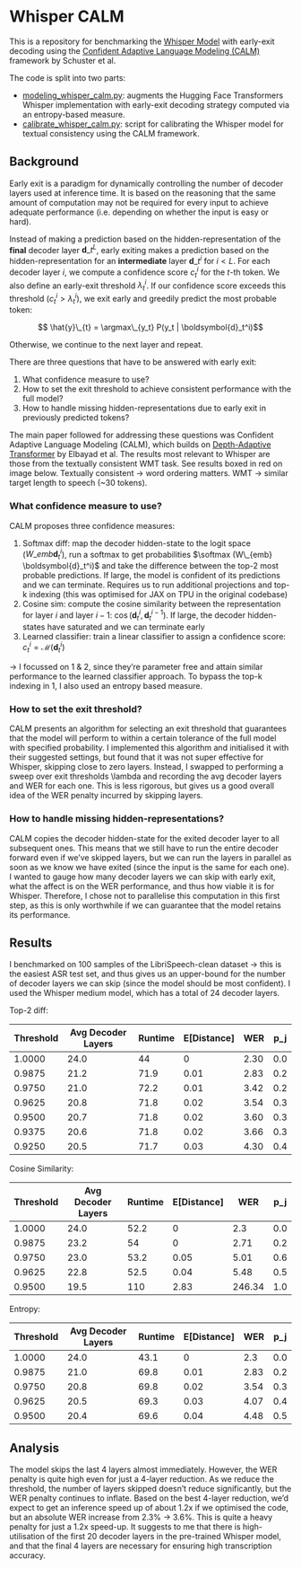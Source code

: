# Whisper CALM

This is a repository for benchmarking the [Whisper Model](https://arxiv.org/abs/2212.04356) with early-exit decoding 
using the [Confident Adaptive Language Modeling (CALM)](https://arxiv.org/abs/2207.07061) framework by Schuster et al.

The code is split into two parts:
* [modeling_whisper_calm.py](modeling_whisper_calm.py): augments the Hugging Face Transformers Whisper implementation with early-exit decoding strategy computed via an entropy-based measure.
* [calibrate_whisper_calm.py](calibrate_whisper_calm.py): script for calibrating the Whisper model for textual consistency using the CALM framework.


## Background

Early exit is a paradigm for dynamically controlling the number of decoder layers used at inference time. It is based on the reasoning that the same amount of computation may not be required for every input to achieve adequate performance (i.e. depending on whether the input is easy or hard).

Instead of making a prediction based on the hidden-representation of the **final** decoder layer $\boldsymbol{d}\_{t}^{L}$, early exiting makes a prediction based on the hidden-representation for an **intermediate** layer $\boldsymbol{d}\_{t}^{i}$ for $i < L$. For each decoder layer $i$, we compute a confidence score $c_t^i$ for the $t$-th token. We also define an early-exit threshold $\lambda_t^i$. If our confidence score exceeds this threshold ($c_t^i > \lambda_t^i$), we exit early and greedily predict the most probable token:

$$ \hat{y}\_{t} = \argmax\_{y_t} P(y_t | \boldsymbol{d}_t^i)$$

Otherwise, we continue to the next layer and repeat.

There are three questions that have to be answered with early exit:
1. What confidence measure to use?
2. How to set the exit threshold to achieve consistent performance with the full model?
3. How to handle missing hidden-representations due to early exit in previously predicted tokens?

The main paper followed for addressing these questions was Confident Adaptive Language Modeling (CALM), which builds on [Depth-Adaptive Transformer](https://arxiv.org/abs/1910.10073) by Elbayad et al. The results most relevant to Whisper are those from the textually consistent WMT task. See results boxed in red on image below. Textually consistent -> word ordering matters. WMT -> similar target length to speech (~30 tokens).

### What confidence measure to use?
CALM proposes three confidence measures:
1. Softmax diff: map the decoder hidden-state to the logit space ($W\_{emb} \boldsymbol{d}_t^i$), run a softmax to get probabilities $\softmax (W\_{emb} \boldsymbol{d}_t^i)$ and take the difference between the top-2 most probable predictions. If large, the model is confident of its predictions and we can terminate. Requires us to run additional projections and top-k indexing (this was optimised for JAX on TPU in the original codebase)
2. Cosine sim: compute the cosine similarity between the representation for layer $i$ and layer $i-1$: $\cos (\boldsymbol{d}_t^i, \boldsymbol{d}_t^{i-1})$. If large, the decoder hidden-states have saturated and we can terminate early
3. Learned classifier: train a linear classifier to assign a confidence score: $c_t^i = \mathcal{M}(\boldsymbol{d}_t^i)$

-> I focussed on 1 & 2, since they’re parameter free and attain similar performance to the learned classifier approach. To bypass the top-k indexing in 1, I also used an entropy based measure.

### How to set the exit threshold?
CALM presents an algorithm for selecting an exit threshold that guarantees that the model will perform to within a certain tolerance of the full model with specified probability. I implemented this algorithm and initialised it with their suggested settings, but found that it was not super effective for Whisper, skipping close to zero layers. Instead, I swapped to performing a sweep over exit thresholds \lambda and recording the avg decoder layers and WER for each one. This is less rigorous, but gives us a good overall idea of the WER penalty incurred by skipping layers.

### How to handle missing hidden-representations?
CALM copies the decoder hidden-state for the exited decoder layer to all subsequent ones. This means that we still have to run the entire decoder forward even if we’ve skipped layers, but we can run the layers in parallel as soon as we know we have exited (since the input is the same for each one).
I wanted to gauge how many decoder layers we can skip with early exit, what the affect is on the WER performance, and thus how viable it is for Whisper. Therefore, I chose not to parallelise this computation in this first step, as this is only worthwhile if we can guarantee that the model retains its performance.

## Results

I benchmarked on 100 samples of the LibriSpeech-clean dataset -> this is the easiest ASR test set, and thus gives us an upper-bound for the number of decoder layers we can skip (since the model should be most confident). I used the Whisper medium model, which has a total of 24 decoder layers.

Top-2 diff:

| Threshold | Avg Decoder Layers | Runtime | E[Distance] | WER  | p_j |
|-----------|--------------------|---------|-------------|------|-----|
| 1.0000    | 24.0               | 44      | 0           | 2.30 | 0.0 |
| 0.9875    | 21.2               | 71.9    | 0.01        | 2.83 | 0.2 |
| 0.9750    | 21.0               | 72.2    | 0.01        | 3.42 | 0.2 |
| 0.9625    | 20.8               | 71.8    | 0.02        | 3.54 | 0.3 |
| 0.9500    | 20.7               | 71.8    | 0.02        | 3.60 | 0.3 |
| 0.9375    | 20.6               | 71.8    | 0.02        | 3.66 | 0.3 |
| 0.9250    | 20.5               | 71.7    | 0.03        | 4.30 | 0.4 |

Cosine Similarity:

| Threshold | Avg Decoder Layers | Runtime | E[Distance] | WER    | p_j |
|-----------|--------------------|---------|-------------|--------|-----|
| 1.0000    | 24.0               | 52.2    | 0           | 2.3    | 0.0 |
| 0.9875    | 23.2               | 54      | 0           | 2.71   | 0.2 |
| 0.9750    | 23.0               | 53.2    | 0.05        | 5.01   | 0.6 |
| 0.9625    | 22.8               | 52.5    | 0.04        | 5.48   | 0.5 |
| 0.9500    | 19.5               | 110     | 2.83        | 246.34 | 1.0 |

Entropy:

| Threshold | Avg Decoder Layers | Runtime | E[Distance] | WER  | p_j |
|-----------|--------------------|---------|-------------|------|-----|
| 1.0000    | 24.0               | 43.1    | 0           | 2.3  | 0.0 |
| 0.9875    | 21.0               | 69.8    | 0.01        | 2.83 | 0.2 |
| 0.9750    | 20.8               | 69.8    | 0.02        | 3.54 | 0.3 |
| 0.9625    | 20.5               | 69.3    | 0.03        | 4.07 | 0.4 |
| 0.9500    | 20.4               | 69.6    | 0.04        | 4.48 | 0.5 |

## Analysis

The model skips the last 4 layers almost immediately. However, the WER penalty is quite high even for just a 4-layer reduction. As we reduce the threshold, the number of layers skipped doesn’t reduce significantly, but the WER penalty continues to inflate.
Based on the best 4-layer reduction, we’d expect to get an inference speed up of about 1.2x if we optimised the code, but an absolute WER increase from 2.3% -> 3.6%. This is quite a heavy penalty for just a 1.2x speed-up.
It suggests to me that there is high-utilisation of the first 20 decoder layers in the pre-trained Whisper model, and that the final 4 layers are necessary for ensuring high transcription accuracy.
